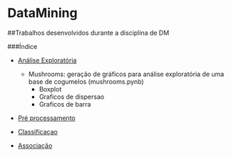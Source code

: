 # DataMining
##Trabalhos desenvolvidos durante a disciplina de DM

###Índice

- [Análise Exploratória](https://github.com/DiogoBadiola/DataMining/tree/main/Ana%CC%81liseExplorato%CC%81ria)
  
  - Mushrooms: geração de gráficos para análise exploratória de uma base de cogumelos (mushrooms.pynb)
    - Boxplot
    - Graficos de dispersao
    - Graficos de barra

- [Pré processamento](https://github.com/DiogoBadiola/DataMining/tree/main/Pre%CC%81Processamento)
- [Classificaçao](https://github.com/DiogoBadiola/DataMining/tree/main/Classificac%CC%A7a%CC%83o)
- [Associação](https://github.com/DiogoBadiola/DataMining/tree/main/Associac%CC%A7a%CC%83o)
